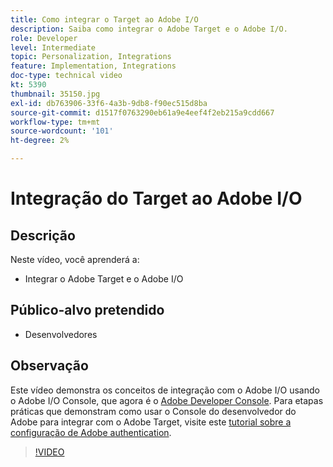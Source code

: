 ```yaml
---
title: Como integrar o Target ao Adobe I/O
description: Saiba como integrar o Adobe Target e o Adobe I/O.
role: Developer
level: Intermediate
topic: Personalization, Integrations
feature: Implementation, Integrations
doc-type: technical video
kt: 5390
thumbnail: 35150.jpg
exl-id: db763906-33f6-4a3b-9db8-f90ec515d8ba
source-git-commit: d1517f0763290eb61a9e4eef4f2eb215a9cdd667
workflow-type: tm+mt
source-wordcount: '101'
ht-degree: 2%

---
```


# Integração do Target ao Adobe I/O

## Descrição

Neste vídeo, você aprenderá a:

* Integrar o Adobe Target e o Adobe I/O

## Público-alvo pretendido

* Desenvolvedores

## Observação

Este vídeo demonstra os conceitos de integração com o Adobe I/O usando o Adobe I/O Console, que agora é o [Adobe Developer Console](https://console.adobe.io/home). Para etapas práticas que demonstram como usar o Console do desenvolvedor do Adobe para integrar com o Adobe Target, visite este [tutorial sobre a configuração de Adobe authentication](https://experienceleague.adobe.com/docs/target-learn/tutorials/apis/configure-io-target-integration.html?lang=en).

>[!VIDEO](https://video.tv.adobe.com/v/35150/?quality=12)
